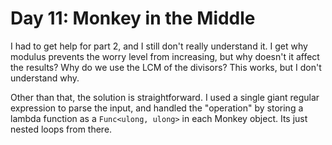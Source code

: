 # Day 11: Monkey in the Middle

I had to get help for part 2, and I still don't really understand it.
I get why modulus prevents the worry level from increasing, but why doesn't it affect the results?
Why do we use the LCM of the divisors?
This works, but I don't understand why.

Other than that, the solution is straightforward.
I used a single giant regular expression to parse the input, and handled the "operation" by storing a lambda function as a `Func<ulong, ulong>` in each Monkey object.
Its just nested loops from there.